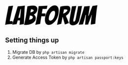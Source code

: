 # <img src="storage/assets/product_logo.svg" width="300px" alt="Labforum"/>

## Setting things up  

1. Migrate DB by `php artisan migrate`  
2. Generate Access Token by `php artisan passport:keys`

